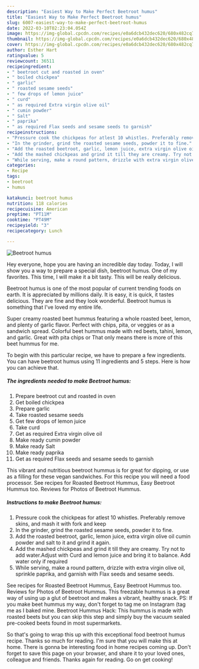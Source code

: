 ```yaml
---
description: "Easiest Way to Make Perfect Beetroot humus"
title: "Easiest Way to Make Perfect Beetroot humus"
slug: 6007-easiest-way-to-make-perfect-beetroot-humus
date: 2022-03-10T02:23:04.054Z
image: https://img-global.cpcdn.com/recipes/e0a6dcb432dec620/680x482cq70/beetroot-humus-recipe-main-photo.jpg
thumbnail: https://img-global.cpcdn.com/recipes/e0a6dcb432dec620/680x482cq70/beetroot-humus-recipe-main-photo.jpg
cover: https://img-global.cpcdn.com/recipes/e0a6dcb432dec620/680x482cq70/beetroot-humus-recipe-main-photo.jpg
author: Esther Hart
ratingvalue: 5
reviewcount: 36511
recipeingredient:
- " beetroot cut and roasted in oven"
- " boiled chickpea"
- " garlic"
- " roasted sesame seeds"
- " few drops of lemon juice"
- " curd"
- " as required Extra virgin olive oil"
- " cumin powder"
- " Salt"
- " paprika"
- " as required Flax seeds and sesame seeds to garnish"
recipeinstructions:
- "Pressure cook the chickpeas for atlest 10 whistles. Preferably remove skins, and mash it with fork and keep"
- "In the grinder, grind the roasted sesame seeds, powder it to fine."
- "Add the roasted beetroot, garlic, lemon juice, extra virgin olive oil cumin powder and salt to it and grind it again."
- "Add the mashed chickpeas and grind it till they are creamy. Try not to add water.Adjust with Curd and lemon juice and bring it to balance. Add water only if required"
- "While serving, make a round pattern, drizzle with extra virgin olive oil, sprinkle paprika, and garnish with Flax seeds and sesame seeds."
categories:
- Recipe
tags:
- beetroot
- humus

katakunci: beetroot humus 
nutrition: 118 calories
recipecuisine: American
preptime: "PT11M"
cooktime: "PT49M"
recipeyield: "3"
recipecategory: Lunch

---
```



![Beetroot humus](https://img-global.cpcdn.com/recipes/e0a6dcb432dec620/680x482cq70/beetroot-humus-recipe-main-photo.jpg)

Hey everyone, hope you are having an incredible day today. Today, I will show you a way to prepare a special dish, beetroot humus. One of my favorites. This time, I will make it a bit tasty. This will be really delicious.

Beetroot humus is one of the most popular of current trending foods on earth. It is appreciated by millions daily. It is easy, it is quick, it tastes delicious. They are fine and they look wonderful. Beetroot humus is something that I've loved my entire life.

Super creamy roasted beet hummus featuring a whole roasted beet, lemon, and plenty of garlic flavor. Perfect with chips, pita, or veggies or as a sandwich spread. Colorful beet hummus made with red beets, tahini, lemon, and garlic. Great with pita chips or That only means there is more of this beet hummus for me.


To begin with this particular recipe, we have to prepare a few ingredients. You can have beetroot humus using 11 ingredients and 5 steps. Here is how you can achieve that.

<!--inarticleads1-->

##### The ingredients needed to make Beetroot humus:

1. Prepare  beetroot cut and roasted in oven
1. Get  boiled chickpea
1. Prepare  garlic
1. Take  roasted sesame seeds
1. Get  few drops of lemon juice
1. Take  curd
1. Get  as required Extra virgin olive oil
1. Make ready  cumin powder
1. Make ready  Salt
1. Make ready  paprika
1. Get  as required Flax seeds and sesame seeds to garnish


This vibrant and nutritious beetroot hummus is for great for dipping, or use as a filling for these vegan sandwiches. For this recipe you will need a food processor. See recipes for Roasted Beetroot Hummus, Easy Beetroot Hummus too. Reviews for Photos of Beetroot Hummus. 

<!--inarticleads2-->

##### Instructions to make Beetroot humus:

1. Pressure cook the chickpeas for atlest 10 whistles. Preferably remove skins, and mash it with fork and keep
1. In the grinder, grind the roasted sesame seeds, powder it to fine.
1. Add the roasted beetroot, garlic, lemon juice, extra virgin olive oil cumin powder and salt to it and grind it again.
1. Add the mashed chickpeas and grind it till they are creamy. Try not to add water.Adjust with Curd and lemon juice and bring it to balance. Add water only if required
1. While serving, make a round pattern, drizzle with extra virgin olive oil, sprinkle paprika, and garnish with Flax seeds and sesame seeds.


See recipes for Roasted Beetroot Hummus, Easy Beetroot Hummus too. Reviews for Photos of Beetroot Hummus. This freezable hummus is a great way of using up a glut of beetroot and makes a vibrant, healthy snack. PS: If you make beet hummus my way, don&#39;t forget to tag me on Instagram (tag me as I baked mine. Beetroot Hummus Hack: This hummus is made with roasted beets but you can skip this step and simply buy the vacuum sealed pre-cooked beets found in most supermarkets. 

So that's going to wrap this up with this exceptional food beetroot humus recipe. Thanks so much for reading. I'm sure that you will make this at home. There is gonna be interesting food in home recipes coming up. Don't forget to save this page on your browser, and share it to your loved ones, colleague and friends. Thanks again for reading. Go on get cooking!
